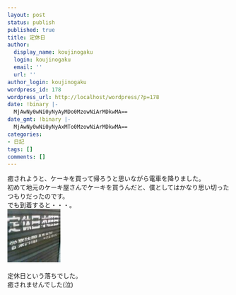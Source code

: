 ```yaml
---
layout: post
status: publish
published: true
title: 定休日
author:
  display_name: koujinogaku
  login: koujinogaku
  email: ''
  url: ''
author_login: koujinogaku
wordpress_id: 178
wordpress_url: http://localhost/wordpress/?p=178
date: !binary |-
  MjAwNy0wNi0yNyAyMDo0MzowNiArMDkwMA==
date_gmt: !binary |-
  MjAwNy0wNi0yNyAxMTo0MzowNiArMDkwMA==
categories:
- 日記
tags: []
comments: []
---
```

<p>癒されようと、ケーキを買って帰ろうと思いながら電車を降りました。<br />
初めて地元のケーキ屋さんでケーキを買うんだと、僕としてはかなり思い切ったつもりだったのです。<br />
でも到着すると・・・。<br />
<a href="/blog/img/200706271954.jpg" target="_blank"><img src="/blog/img/200706271954.jpg" alt="" border="0"></a><br clear="all"><br />
定休日という落ちでした。<br />
癒されませんでした(泣)</p>
